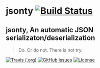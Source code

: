 # jsonty [![Build Status](https://travis-ci.com/AlbertFX91/jsonty.svg?branch=master)](https://travis-ci.com/AlbertFX91/jsonty)

## jsonty, An automatic JSON serializaton/deserialization

> Do. Or do not.
There is not try.


[![Travis (.org)](https://img.shields.io/travis/AlbertFX91/jsonty)](https://img.shields.io/travis/AlbertFX91/jsonty)
[![GitHub issues](https://img.shields.io/github/issues-raw/AlbertFX91/jsonty)](https://github.com/AlbertFX91/jsonty/issues)
[![License](https://img.shields.io/github/license/AlbertFX91/jsonty)](LICENSE)
